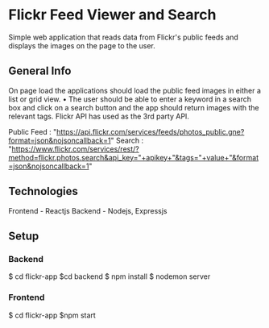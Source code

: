 # Flickr Feed Viewer and Search 

Simple web application that reads data from Flickr's public feeds and displays the images on the page to the user.

## General Info

On page load the applications should load the public feed images in either a list or grid view. • The user should be able to enter a keyword in a search box and click on a search button and the app should return images with the relevant tags.
Flickr API has used as the 3rd party API.

Public Feed : "https://api.flickr.com/services/feeds/photos_public.gne?format=json&nojsoncallback=1"
Search      : "https://www.flickr.com/services/rest/?method=flickr.photos.search&api_key="+apikey+"&tags="+value+"&format=json&nojsoncallback=1"

## Technologies
Frontend - Reactjs
Backend - Nodejs, Expressjs

## Setup

### Backend
$ cd flickr-app
$cd backend
$ npm install
$ nodemon server

### Frontend
$ cd flickr-app
$npm start

